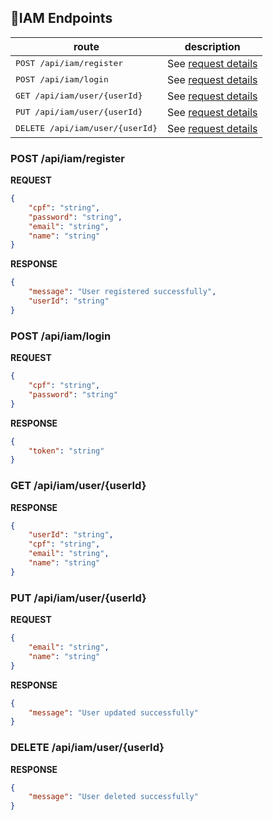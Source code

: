 
## 📍IAM Endpoints

| route               | description
|----------------------|-----------------------------------------------------
| <kbd>POST /api/iam/register</kbd>     | See [request details](#iam-register)
| <kbd>POST /api/iam/login</kbd>     | See [request details](#iam-login)
| <kbd>GET /api/iam/user/{userId}</kbd>     | See [request details](#iam-get-user)
| <kbd>PUT /api/iam/user/{userId}</kbd>     | See [request details](#iam-update-user)
| <kbd>DELETE /api/iam/user/{userId}</kbd>     | See [request details](#iam-delete-user)

<h3 id="iam-register">POST /api/iam/register</h3>

**REQUEST**
```json
{
    "cpf": "string",
    "password": "string",
    "email": "string",
    "name": "string"
}
```

**RESPONSE**
```json
{
    "message": "User registered successfully",
    "userId": "string"
}
```

<h3 id="iam-login">POST /api/iam/login</h3>

**REQUEST**
```json
{
    "cpf": "string",
    "password": "string"
}
```

**RESPONSE**
```json
{
    "token": "string"
}
```

<h3 id="iam-get-user">GET /api/iam/user/{userId}</h3>

**RESPONSE**
```json
{
    "userId": "string",
    "cpf": "string",
    "email": "string",
    "name": "string"
}
```

<h3 id="iam-update-user">PUT /api/iam/user/{userId}</h3>

**REQUEST**
```json
{
    "email": "string",
    "name": "string"
}
```

**RESPONSE**
```json
{
    "message": "User updated successfully"
}
```

<h3 id="iam-delete-user">DELETE /api/iam/user/{userId}</h3>

**RESPONSE**
```json
{
    "message": "User deleted successfully"
}
```
```
